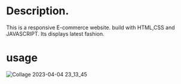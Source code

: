 # Description.
This is a responsive E-commerce website. build with HTML,CSS and JAVASCRIPT. Its displays latest fashion.

# usage

![Collage 2023-04-04 23_13_45](https://user-images.githubusercontent.com/123782523/229972252-13b83b38-d540-42cb-ab41-b8a8641d04c3.jpg)

